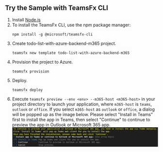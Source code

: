 ## Try the Sample with TeamsFx CLI
1. Install [Node.js](https://nodejs.org/en/download/)
1. To install the TeamsFx CLI, use the npm package manager:
    ```
    npm install -g @microsoft/teamsfx-cli
    ```
1. Create todo-list-with-azure-backend-m365 project.
    ```
    teamsfx new template todo-list-with-azure-backend-m365
    ```
1. Provision the project to Azure.
    ```
    teamsfx provision
    ```
1. Deploy.
    ```
    teamsfx deploy
    ```
1. Execute `teamsfx preview --env <env> --m365-host <m365-host>` in your project directory to launch your application, where `m365-host` is `teams`, `outlook` or `office`. If you select `m365-host` as `outlook` or `office`, a dialog will be popped up as the image below. Please select "Install in Teams" first to install the app in Teams, then select "Continue" to continue to preview the app in Outlook or Microsoft 365 app.
  ![Install in Teams CLI](./images/install-in-teams-cli.png)
